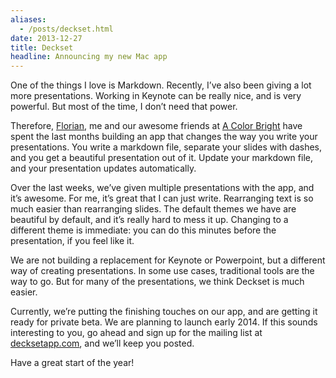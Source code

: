 ```yaml
---
aliases:
  - /posts/deckset.html
date: 2013-12-27
title: Deckset
headline: Announcing my new Mac app
---
```


One of the things I love is Markdown. Recently, I’ve also been giving a lot more
presentations. Working in Keynote can be really nice, and is very powerful. But
most of the time, I don’t need that power.&#10;

Therefore, [Florian](http://floriankugler.com), me and our awesome friends at [A
Color Bright](http://www.acolorbright.com) have spent the last months building
an app that changes the way you write your presentations. You write a markdown
file, separate your slides with dashes, and you get a beautiful presentation out
of it. Update your markdown file, and your presentation updates
automatically.&#10;

Over the last weeks, we’ve given multiple presentations with the app, and it’s
awesome. For me, it’s great that I can just write. Rearranging text is so much
easier than rearranging slides. The default themes we have are beautiful by
default, and it’s really hard to mess it up. Changing to a different theme is
immediate: you can do this minutes before the presentation, if you feel like
it.&#10;

We are not building a replacement for Keynote or Powerpoint, but a different way
of creating presentations. In some use cases, traditional tools are the way to
go. But for many of the presentations, we think Deckset is much easier.&#10;

Currently, we’re putting the finishing touches on our app, and are getting it
ready for private beta. We are planning to launch early 2014. If this sounds
interesting to you, go ahead and sign up for the mailing list at
[decksetapp.com](http://www.decksetapp.com), and we’ll keep you posted.&#10;

Have a great start of the year\!&#10;
